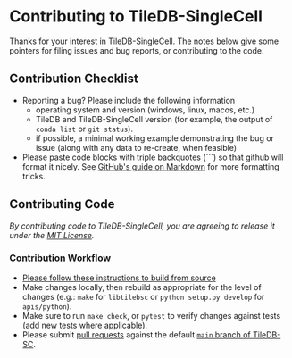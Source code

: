 # Contributing to TileDB-SingleCell

Thanks for your interest in TileDB-SingleCell. The notes below give some pointers for filing issues and bug reports, or contributing to the code.

## Contribution Checklist
- Reporting a bug? Please include the following information
  - operating system and version (windows, linux, macos, etc.)
  - TileDB and TileDB-SingleCell version (for example, the output of `conda list` or `git status`).
  - if possible, a minimal working example demonstrating the bug or issue (along with any data to re-create, when feasible)
- Please paste code blocks with triple backquotes (```) so that github will format it nicely. See [GitHub's guide on Markdown](https://guides.github.com/features/mastering-markdown) for more formatting tricks.

## Contributing Code
*By contributing code to TileDB-SingleCell, you are agreeing to release it under the [MIT License](https://github.com/TileDB-Inc/TileDB/tree/dev/LICENSE).*

### Contribution Workflow

- [Please follow these instructions to build from source](https://docs.tiledb.com/developer/tiledbsc/installation)
- Make changes locally, then rebuild as appropriate for the level of changes (e.g.: `make` for `libtilebsc` or `python setup.py develop` for `apis/python`).
- Make sure to run `make check`, or `pytest` to verify changes against tests (add new tests where applicable).
- Please submit [pull requests](https://help.github.com/en/desktop/contributing-to-projects/creating-a-pull-request) against the default [`main` branch of TileDB-SC](https://github.com/TileDB-Inc/TileDB-SC/tree/master).